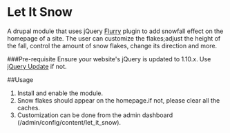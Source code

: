 # Let It Snow
A drupal module that uses jQuery [Flurry](https://github.com/joshmcrty/Flurry) plugin to add snowfall 
effect on the homepage of a site. The user can customize the flakes;adjust the height of the fall,
control the amount of snow flakes, change its direction and more.

###Pre-requisite
Ensure your website's jQuery is updated to 1.10.x. Use [jQuery Update](https://www.drupal.org/project/jquery_update) if not.

##Usage 
1. Install and enable the module.
2. Snow flakes should appear on the homepage.if not, please clear all the caches.
3. Customization can be done from the admin dashboard (<your-site>/admin/config/content/let_it_snow).
